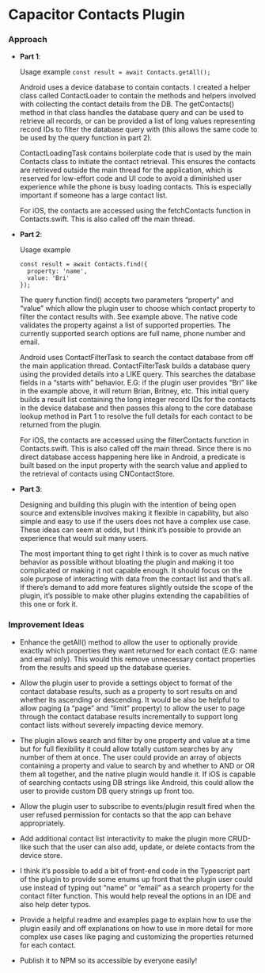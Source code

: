 # Capacitor Contacts Plugin 

### Approach

- **Part 1**: 

    Usage example `const result = await Contacts.getAll();`
    
    Android uses a device database to contain contacts. I created a helper class called ContactLoader to contain the methods and helpers involved with collecting the contact details from the DB. The getContacts() method in that class handles the database query and can be used to retrieve all records, or can be provided a list of long values representing record IDs to filter the database query with (this allows the same code to be used by the query function in part 2).
    
    ContactLoadingTask contains boilerplate code that is used by the main Contacts class to initiate the contact retrieval. This ensures the contacts are retrieved outside the main thread for the application, which is reserved for low-effort code and UI code to avoid a diminished user experience while the phone is busy loading contacts. This is especially important if someone has a large contact list.
    
    For iOS, the contacts are accessed using the fetchContacts function in Contacts.swift. This is also called off the main thread.

- **Part 2**: 

    Usage example
    
    ```
    const result = await Contacts.find({
      property: 'name',
      value: 'Bri'
    });
    ```
    
    The query function find() accepts two parameters “property” and “value” which allow the plugin user to choose which contact property to filter the contact results with. See example above. The native code validates the property against a list of supported properties. The currently supported search options are full name, phone number and email.
    
    Android uses ContactFilterTask to search the contact database from off the main application thread. ContactFilterTask builds a database query using the provided details into a LIKE query. This searches the database fields in a “starts with” behavior. E.G: if the plugin user provides “Bri” like in the example above, it will return Brian, Britney, etc. This initial query builds a result list containing the long integer record IDs for the contacts in the device database and then passes this along to the core database lookup method in Part 1 to resolve the full details for each contact to be returned from the plugin.
    
    For iOS, the contacts are accessed using the filterContacts function in Contacts.swift. This is also called off the main thread. Since there is no direct database access happening here like in Android, a predicate is built based on the input property with the search value and applied to the retrieval of contacts using CNContactStore.

- **Part 3**: 

    Designing and building this plugin with the intention of being open source and extensible involves making it flexible in capability, but also simple and easy to use if the users does not have a complex use case. These ideas can seem at odds, but I think it’s possible to provide an experience that would suit many users. 
    
    The most important thing to get right I think is to cover as much native behavior as possible without bloating the plugin and making it too complicated or making it not capable enough. It should focus on the sole purpose of interacting with data from the contact list and that’s all. If there’s demand to add more features slightly outside the scope of the plugin, it’s possible to make other plugins extending the capabilities of this one or fork it. 


### Improvement Ideas

-	Enhance the getAll() method to allow the user to optionally provide exactly which properties they want returned for each contact (E.G: name and email only). This would this remove unnecessary contact properties from the results and speed up the database queries.

-	Allow the plugin user to provide a settings object to format of the contact database results, such as a property to sort results on and whether its ascending or descending. It would be also be helpful to allow paging (a “page” and “limit” property) to allow the user to page through the contact database results incrementally to support long contact lists without severely impacting device memory.

-	The plugin allows search and filter by one property and value at a time but for full flexibility it could allow totally custom searches by any number of them at once. The user could provide an array of objects containing a property and value to search by and whether to AND or OR them all together, and the native plugin would handle it. If iOS is capable of searching contacts using DB strings like Android, this could allow the user to provide custom DB query strings up front too.

-	Allow the plugin user to subscribe to events/plugin result fired when the user refused permission for contacts so that the app can behave appropriately.

-	Add additional contact list interactivity to make the plugin more CRUD-like such that the user can also add, update, or delete contacts from the device store.

-	I think it’s possible to add a bit of front-end code in the Typescript part of the plugin to provide some enums up front that the plugin user could use instead of typing out “name” or “email” as a search property for the contact filter function. This would help reveal the options in an IDE and also help deter typos.

-	Provide a helpful readme and examples page to explain how to use the plugin easily and off explanations on how to use in more detail for more complex use cases like paging and customizing the properties returned for each contact.

-	Publish it to NPM so its accessible by everyone easily!

